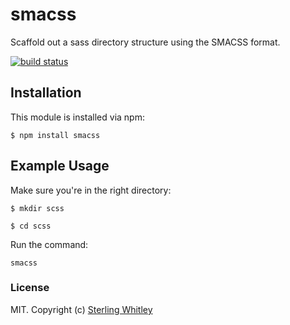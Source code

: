 # smacss

Scaffold out a sass directory structure using the SMACSS format.

[![build status](https://secure.travis-ci.org/sterlingw/smacss.png)](http://travis-ci.org/sterlingw/smacss)

## Installation

This module is installed via npm:

```
$ npm install smacss
```

## Example Usage

Make sure you're in the right directory:
```
$ mkdir scss
```

```
$ cd scss
```

Run the command:
```
smacss
```

### License
MIT. Copyright (c) [Sterling Whitley](http://sterlingw.com)
